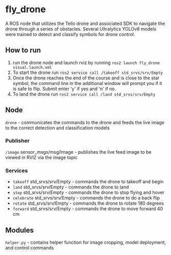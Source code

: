 # fly_drone

A ROS node that utilizes the Tello drone and associated SDK to navigate the drone through a series of obstacles. Several Ultralytics YOLOv8 models were trained to detect and classify symbols for drone control.

## How to run
1. run the drone node and launch rviz by running `ros2 launch fly_drone visual.launch.xml`
3. To start the drone run `ros2 service call /takeoff std_srvs/srv/Empty`
4. Once the drone reaches the end of the course and is close to the star symbol, the command line in the additional window will prompt you if it is safe to flip. Submit enter 'y' if yes and 'n' if no.
5. To land the drone run `ros2 service call /land std_srvs/srv/Empty`

## Node
`drone` - communicates the commands to the drone and feeds the live image to the correct detection and classification models

### Publisher
`/image` sensor_msgs/msg/Image - publishes the live feed image to be viewed in RVIZ via the image topic

### Services
- `takeoff` std_srvs/srv/Empty - commands the drone to takeoff and begin
- `land` std_srvs/srv/Empty - commands the drone to land
- `stop` std_srvs/srv/Empty - commands the drone to stop flying and hover
- `celebrate` std_srvs/srv/Empty - commands the drone to do a back flip
- `rotate` std_srvs/srv/Empty - commands the drone to rotate 180 degrees
- `forward` std_srvs/srv/Empty - commands the drone to move forward 40 cm

## Modules
`helper.py` - contains helper function for image cropping, model deployment, and control commands


